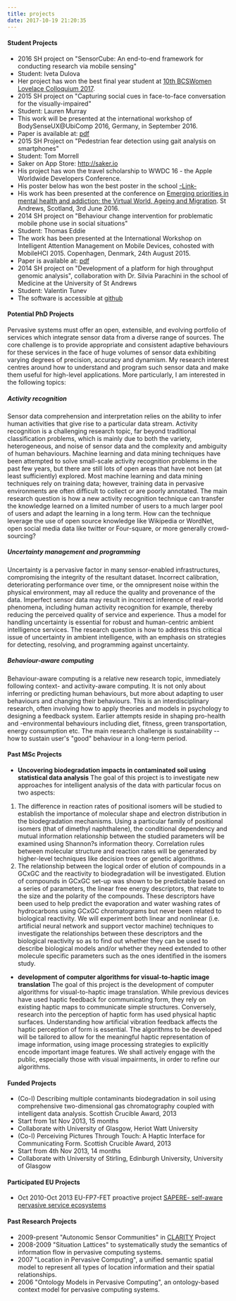 ```yaml
---
title: projects
date: 2017-10-19 21:20:35
---
```

#### Student Projects
- 2016 SH project on "SensorCube: An end-to-end framework for conducting research via mobile sensing"
 - Student: Iveta Dulova
 - Her project has won the best final year student at [10th BCSWomen Lovelace Colloquium 2017](http://www.hannahdee.eu/blog/?p=1586).
- 2015 SH project on "Capturing social cues in face-to-face conversation for the visually-impaired"
 - Student: Lauren Murray
 - This work will be presented at the international workshop of BodySenseUX@UbiComp 2016, Germany, in September 2016.
 - Paper is available at: [pdf](https://dl.acm.org/citation.cfm?id=2968260)
- 2015 SH Project on "Pedestrian fear detection using gait analysis on smartphones"
 - Student: Tom Morrell
 - Saker on App Store: http://saker.io
 - His project has won the travel scholarship to WWDC 16 - the Apple Worldwide Developers Conference.
 - His poster below has won the best poster in the school [-Link-](https://blogs.cs.st-andrews.ac.uk/csblog/2016/04/26/senior-honours-poster-presentation-and-demo-session-2016/?utm_medium=twitter&utm_source=twitterfeed)
 - His work has been presented at the conference on [Emerging priorities in mental health and addiction: the Virtual World, Ageing and Migration](https://enterepmhe2016.wordpress.com/). St Andrews, Scotland, 3rd June 2016.
- 2014 SH project on "Behaviour change intervention for problematic mobile phone use in social situations"
 - Student: Thomas Eddie
 - The work has been presented at the International Workshop on Intelligent Attention Management on Mobile Devices, cohosted with MobileHCI 2015. Copenhagen, Denmark, 24th August 2015.
 - Paper is available at: [pdf](http://dl.acm.org/citation.cfm?id=2794331)
- 2014 SH project on "Development of a platform for high throughput genomic analysis", collaboration with Dr. Silvia Parachini in the school of Medicine at the University of St Andrews
 - Student: Valentin Tunev
 - The software is accessible at [github](https://github.com/vlttnv/gendb)

#### Potential PhD Projects
Pervasive systems must offer an open, extensible, and evolving portfolio of services which integrate sensor data from a diverse range of sources. The core challenge is to provide appropriate and consistent adaptive behaviours for these services in the face of huge volumes of sensor data exhibiting varying degrees of precision, accuracy and dynamism. My research interest centres around how to understand and program such sensor data and make them useful for high-level applications. More particularly, I am interested in the following topics:
##### Activity recognition
Sensor data comprehension and interpretation relies on the ability to infer human activities that give rise to a particular data stream. Activity recognition is a challenging research topic, far beyond traditional classification problems, which is mainly due to both the variety, heterogeneous, and noise of sensor data and the complexity and ambiguity of human behaviours. Machine learning and data mining techniques have been attempted to solve small-scale activity recognition problems in the past few years, but there are still lots of open areas that have not been (at least sufficiently) explored.
Most machine learning and data mining techniques rely on training data; however, training data in pervasive environments are often difficult to collect or are poorly annotated. The main research question is how a new activity recognition technique can transfer the knowledge learned on a limited number of users to a much larger pool of users and adapt the learning in a long term. How can the technique leverage the use of open source knowledge like Wikipedia or WordNet, open social media data like twitter or Four-square, or more generally crowd-sourcing?
##### Uncertainty management and programming
Uncertainty is a pervasive factor in many sensor-enabled infrastructures, compromising the integrity of the resultant dataset. Incorrect calibration, deteriorating performance over time, or the omnipresent noise within the physical environment, may all reduce the quality and provenance of the data. Imperfect sensor data may result in incorrect inference of real-world phenomena, including human activity recognition for example, thereby reducing the perceived quality of service and experience. Thus a model for handling uncertainty is essential for robust and human-centric ambient intelligence services. The research question is how to  address this critical issue of uncertainty in ambient intelligence, with an emphasis on strategies for detecting, resolving, and programming against uncertainty.
##### Behaviour-aware computing
Behaviour-aware computing is a relative new research topic, immediately following context- and activity-aware computing. It is not only about inferring or predicting human behaviours, but more about adapting to user behaviours and changing their behaviours. This is an interdisciplinary research, often involving how to apply theories and models in psychology to designing a feedback system. Earlier attempts reside in shaping pro-health and -environmental behaviours including diet, fitness, green transportation, energy consumption etc. The main research challenge is sustainability -- how to sustain user's "good" behaviour in a long-term period.

#### Past MSc Projects
- **Uncovering biodegradation impacts in contaminated soil using statistical data analysis**
The goal of this project is to investigate new approaches for intelligent analysis of the data with particular focus on two aspects:
 1. The difference in reaction rates of positional isomers will be studied to establish the importance of molecular shape and electron distribution in the biodegradation mechanisms. Using a particular family of positional isomers (that of dimethyl naphthalene), the conditional dependency and mutual information relationship between the studied parameters will be examined using Shannon?s information theory. Correlation rules between molecular structure and reaction rates will be generated by higher-level techniques like decision trees or genetic algorithms.
 2. The relationship between the logical order of elution of compounds in a GCxGC and the reactivity to biodegradation will be investigated. Elution of compounds in GCxGC set-up was shown to be predictable based on a series of parameters, the linear free energy descriptors, that relate to the size and the polarity of the compounds. These descriptors have been used to help predict the evaporation and water washing rates of hydrocarbons using GCxGC chromatograms but never been related to biological reactivity. We will experiment both linear and nonlinear (i.e. artificial neural network and support vector machine) techniques to investigate the relationships between these descriptors and the biological reactivity so as to find out whether they can be used to describe biological models and/or whether they need extended to other molecule specific parameters such as the ones identified in the isomers study.
- **development of computer algorithms for visual-to-haptic image translation**
The goal of this project is the development of computer algorithms for visual-to-haptic image translation. While previous devices have used haptic feedback for communicating form, they rely on existing haptic maps to communicate simple structures. Conversely, research into the perception of haptic form has used physical haptic surfaces. Understanding how artificial vibration feedback affects the haptic perception of form is essential. The algorithms to be developed will be tailored to allow for the meaningful haptic representation of image information, using image processing strategies to explicitly encode important image features. We shall actively engage with the public, especially those with visual impairments, in order to refine our algorithms.

#### Funded Projects
- (Co-I) Describing multiple contaminants biodegradation in soil using comprehensive two-dimensional gas chromatography coupled with intelligent data analysis. Scottish Crucible Award, 2013
 - Start from 1st Nov 2013, 15 months
 - Collaborate with University of Glasgow,  Heriot Watt University
- (Co-I)  Perceiving Pictures Through Touch: A Haptic Interface for Communicating Form.  Scottish Crucible Award, 2013
 - Start from 4th Nov 2013, 14 months
 - Collaborate with University of Stirling, Edinburgh University, University of Glasgow

#### Participated EU Projects
- Oct 2010-Oct 2013 EU-FP7-FET proactive project [SAPERE- self-aware pervasive service ecosystems](http://www.sapere-project.eu/)

#### Past Research Projects
- 2009-present "Autonomic Sensor Communities" in [CLARITY](http://www.clarity-center.org/) Project
- 2008-2009 "Situation Lattices" to systematically study the semantics of information flow in pervasive computing systems.
- 2007 "Location in Pervasive Computing", a unified semantic spatial model to represent all types of location information and their spatial relationships.
- 2006 "Ontology Models in Pervasive Computing", an ontology-based context model for pervasive computing systems.






